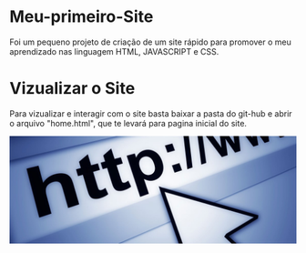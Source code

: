 # Meu-primeiro-Site
Foi um pequeno projeto de criação de um site rápido para promover o meu aprendizado nas linguagem HTML, JAVASCRIPT e CSS.

# Vizualizar o Site
Para vizualizar e interagir com o site basta baixar a pasta do git-hub e abrir o arquivo "home.html", que te levará para pagina inicial do site.

![Alt text](https://github.com/VitorVVO/Meu-primeiro-Site/blob/master/HTML_JAVASCRIPT/httpSite.jpg "Optional title")

